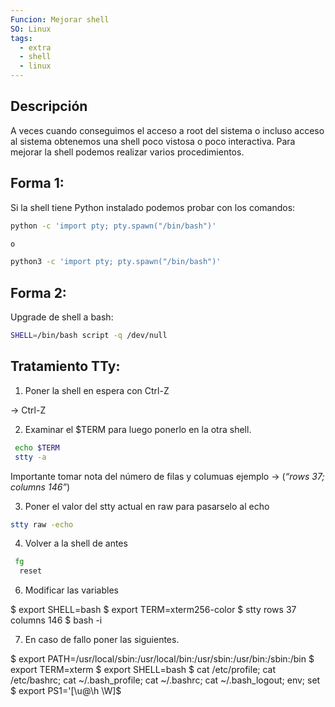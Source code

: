 ```yaml
---
Funcion: Mejorar shell
SO: Linux
tags:
  - extra
  - shell
  - linux
---
```


## Descripción 

A veces cuando conseguimos el acceso a root del sistema o incluso acceso al sistema obtenemos una shell poco vistosa o poco interactiva. Para mejorar la shell podemos realizar varios procedimientos.

## Forma 1:

Si la shell tiene Python instalado podemos probar con los comandos:

```bash
python -c 'import pty; pty.spawn("/bin/bash")'

o

python3 -c 'import pty; pty.spawn("/bin/bash")'

```

## Forma 2:

Upgrade de shell a bash:

```bash
SHELL=/bin/bash script -q /dev/null
```

## Tratamiento TTy:

1. Poner la shell en espera con Ctrl-Z

-> Ctrl-Z

2. Examinar el $TERM para luego ponerlo en la otra shell.

```bash
 echo $TERM
 stty -a
```

Importante tomar nota del número de filas y columuas ejemplo -> (_“rows 37; columns 146”_)

3. Poner el valor del stty actual en raw para pasarselo al echo

```bash
stty raw -echo
```

4. Volver a la shell de antes

```bash
 fg
  reset
```

6. Modificar las variables

$ export SHELL=bash
$ export TERM=xterm256-color
$ stty rows 37 columns 146
$ bash -i

7. En caso de fallo poner las siguientes.

$ export PATH=/usr/local/sbin:/usr/local/bin:/usr/sbin:/usr/bin:/sbin:/bin
$ export TERM=xterm
$ export SHELL=bash
$ cat /etc/profile; cat /etc/bashrc; cat ~/.bash_profile; cat ~/.bashrc; cat ~/.bash_logout; env; set
$ export PS1='[\u@\h \W]\$